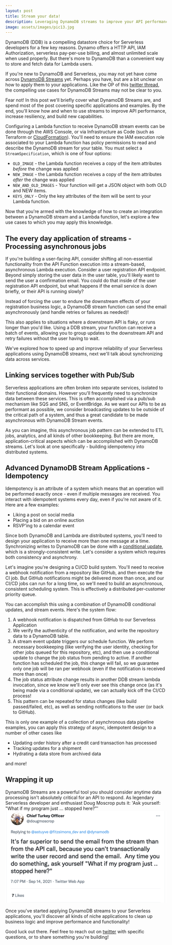 ```yaml
---
layout: post
title: Stream your data!
description: Leveraging DynamoDB streams to improve your API performance and service reliability - 8 minutes
image: assets/images/pic13.jpg
---
```


DynamoDB (DDB) is a compelling datastore choice for Serverless developers for a few key reasons. Dynamo offers a HTTP API, IAM Authorization, serverless pay-per-use billing, and almost unlimited scale when used properly. But there's more to DynamoDB than a convenient way to store and fetch data for Lambda users.

If you're new to DynamoDB and Serverless, you may not yet have come across [DynamoDB Streams](https://aws.amazon.com/blogs/database/dynamodb-streams-use-cases-and-design-patterns/) yet. Perhaps you have, but are a bit unclear on how to apply them to your applications. Like the OP of this [twitter thread](https://twitter.com/astuyve/status/1437925409354567684), the compelling use cases for DynamoDB Streams may not be clear to you.

Fear not! In this post we'll briefly cover what DynamoDB Streams are, and spend most of the post covering specific applications and examples. By the end, you'll know how and when to use streams to improve API performance, increase resiliency, and build new capabilities.

Configuring a Lambda function to receive DynamoDB stream events can be done through the AWS Console, or via Infrastructure as Code (such as Terraform or [CloudFormation](https://docs.aws.amazon.com/AWSCloudFormation/latest/UserGuide/aws-properties-dynamodb-streamspecification.html)). You'll need to ensure the IAM execution role associated to your Lambda function has policy permissions to read and describe the DynamoDB stream for your table. You must select a `StreamSpecification`, which is one of four options:

- `OLD_IMAGE` - the Lambda function receives a copy of the item attributes _before_ the change was applied
- `NEW_IMAGE` - the Lambda function receives a copy of the item attributes _after_ the change was applied
- `NEW_AND_OLD_IMAGES` - Your function will get a JSON object with both OLD and NEW items.
- `KEYS_ONLY` - Only the key attributes of the item will be sent to your Lambda function.

Now that you're armed with the knowledge of how to create an integration between a DynamoDB stream and a Lambda function, let's explore a few use cases to which you may apply this knowledge.

## The every day application of streams - Processing asynchronous jobs

If you're building a user-facing API, consider shifting all non-essential functionality from the API Function execution into a stream-based, asynchronous Lambda execution. Consider a user registration API endpoint. Beyond simply storing the user data in the user table, you'll likely want to send the user a confirmation email. You could do that inside of the user registration API endpoint, but what happens if the email service is down briefly, or their API is running slowly?

Instead of forcing the user to endure the downstream effects of your registration business logic, a DynamoDB stream function can send the email asynchronously (and handle retries or failures as needed)!

This also applies to situations where a downstream API is flaky, or runs longer than you'd like. Using a DDB stream, your function can receive a batch of events, allowing you to group updates to the downstream API and retry failures without the user having to wait.

We've explored how to speed up and improve reliability of your Serverless applications using DynamoDB streams, next we'll talk about synchronizing data across services.

## Linking services together with Pub/Sub

Serverless applications are often broken into separate services, isolated to their functional domains. However you'll frequently need to synchronize data between these services. This is often accomplished via a pub/sub mechanism like SQS and SNS, or EventBridge. As we want our APIs to be as performant as possible, we consider broadcasting updates to be outside of the critical path of a system, and thus a great candidate to be made asynchronous with DynamoDB Stream events.

As you can imagine, this asynchronous job pattern can be extended to ETL jobs, analytics, and all kinds of other bookkeeping. But there are more, application-critical aspects which can be accomplished with DynamoDB streams. Let's look at one specifically - building idempotency into distributed systems.

## Advanced DynamoDB Stream Applications - Idempotency

Idempotency is an attribute of a system which means that an operation will be performed exactly once - even if multiple messages are received. You interact with idempotent systems every day, even if you're not aware of it. Here are a few examples:

- Liking a post on social media
- Placing a bid on an online auction
- RSVP'ing to a calendar event

Since both DynamoDB and Lambda are distributed systems, you'll need to design your application to receive more than one message at a time. Synchronizing writes to DynamoDB can be done with a [conditional update](https://docs.aws.amazon.com/amazondynamodb/latest/developerguide/Expressions.ConditionExpressions.html), which is a strongly-consistent write. Let's consider a system which requires both consistency and asynchrony.

Let's imagine you're designing a CI/CD build system. You'll need to receive a webhook notification from a repository like GitHub, and then execute the CI job. But GitHub notifications might be delivered more than once, and our CI/CD jobs can run for a long time, so we'll need to build an asynchronous, consistent scheduling system. This is effectively a distributed per-customer priority queue.

You can accomplish this using a combination of DynamoDB conditional updates, and stream events. Here's the system flow:

1. A webhook notification is dispatched from GitHub to our Serverless Application
2. We verify the authenticity of the notification, and write the repository data to a DynamoDB table.
3. A stream event update triggers our schedule function. We perform necessary bookkeeping (like verifying the user identity, checking for other jobs queued for this repository, etc), and then use a conditional update to change the job status from pending to active. If another function has scheduled the job, this change will fail, so we guarantee only one job will be ran per webhook (even if the notification is received more than once)
4. The job status attribute change results in another DDB stream lambda invocation, since we know we'll only ever see this change once (as it's being made via a conditional update), we can actually kick off the CI/CD process!
5. This pattern can be repeated for status changes (like build passed/failed, etc), as well as sending notifications to the user (or back to GitHub).

This is only one example of a collection of asynchronous data pipeline examples, you can apply this strategy of async, idempotent design to a number of other cases like

- Updating order history after a credit card transaction has processed
- Tracking updates for a shipment
- Hydrating a data store from archived data

and more!

## Wrapping it up

DynamoDB Streams are a powerful tool you should consider anytime data processing isn't absolutely critical for an API to respond. As legendary Serverless developer and enthusiast Doug Moscrop puts it: 'Ask yourself: "What if my program just ... stopped here?"'
<span class="image"><a href ="https://twitter.com/dougmoscrop/status/1437931070863859715" target="_blank"><img src="/assets/images/doug_tweet.png" alt ="What if my program just ... stopped here?"></a></span>

Once you've started applying DynamoDB streams to your Serverless applications, you'll discover all kinds of niche applications to clean up business logic and improve performance and functionality!

Good luck out there. Feel free to reach out on [twitter](https://twitter.com/astuyve) with specific questions, or to share something you're building!
